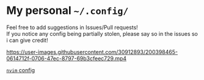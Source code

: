 # My personal `~/.config/`
Feel free to add suggestions in Issues/Pull requests! <br>
If you notice any config being partially stolen, please say so in the issues so i can give credit!



https://user-images.githubusercontent.com/30912893/200398465-0614712f-0706-47ec-8797-69b3cfeec729.mp4



[`nvim` config](https://github.com/demperor-music/nvim-config)
